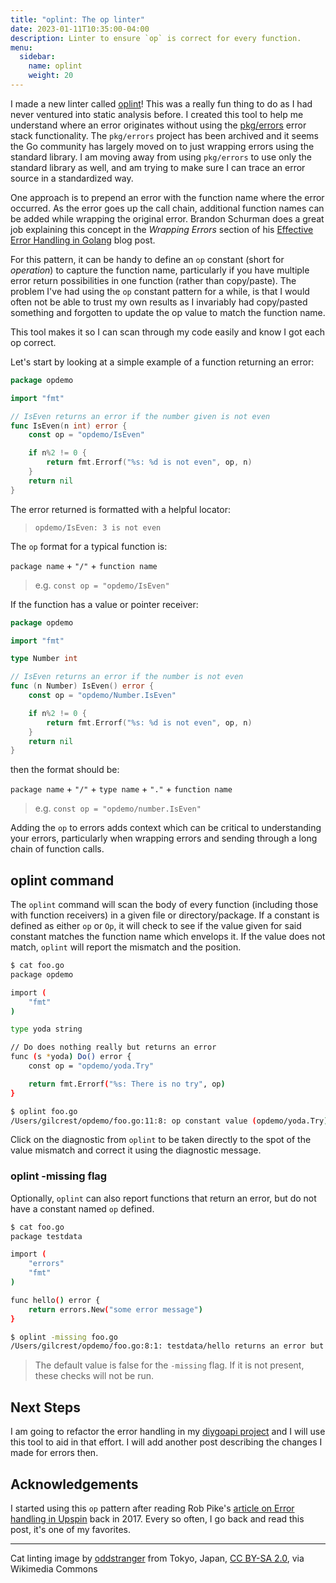 ```yaml
---
title: "oplint: The op linter"
date: 2023-01-11T10:35:00-04:00
description: Linter to ensure `op` is correct for every function.
menu:
  sidebar:
    name: oplint
    weight: 20
---
```


I made a new linter called [oplint](https://github.com/gilcrest/oplint)! This was a really fun thing to do as I had never ventured into static analysis before. I created this tool to help me understand where an error originates without using the [pkg/errors](https://github.com/pkg/errors) error stack functionality. The `pkg/errors` project has been archived and it seems the Go community has largely moved on to just wrapping errors using the standard library. I am moving away from using `pkg/errors` to use only the standard library as well, and am trying to make sure I can trace an error source in a standardized way.

One approach is to prepend an error with the function name where the error occurred. As the error goes up the call chain, additional function names can be added while wrapping the original error. Brandon Schurman does a great job explaining this concept in the *Wrapping Errors* section of his [Effective Error Handling in Golang](https://earthly.dev/blog/golang-errors/) blog post.

For this pattern, it can be handy to define an `op` constant (short for *operation*) to capture the function name, particularly if you have multiple error return possibilities in one function (rather than copy/paste). The problem I've had using the `op` constant pattern for a while, is that I would often not be able to trust my own results as I invariably had copy/pasted something and forgotten to update the op value to match the function name.

This tool makes it so I can scan through my code easily and know I got each op correct.

Let's start by looking at a simple example of a function returning an error:

```go
package opdemo

import "fmt"

// IsEven returns an error if the number given is not even
func IsEven(n int) error {
    const op = "opdemo/IsEven"

    if n%2 != 0 {
        return fmt.Errorf("%s: %d is not even", op, n)
    }
    return nil
}
```

The error returned is formatted with a helpful locator:
> `opdemo/IsEven: 3 is not even`

The `op` format for a typical function is:

`package name` + `"/"` + `function name`
> e.g. `const op = "opdemo/IsEven"`

If the function has a value or pointer receiver:

```go
package opdemo

import "fmt"

type Number int

// IsEven returns an error if the number is not even
func (n Number) IsEven() error {
    const op = "opdemo/Number.IsEven"

    if n%2 != 0 {
        return fmt.Errorf("%s: %d is not even", op, n)
    }
    return nil
}
```

then the format should be:

`package name` + `"/"` + `type name` + `"."` + `function name`
> e.g. `const op = "opdemo/number.IsEven"`

Adding the `op` to errors adds context which can be critical to understanding your errors, particularly when wrapping errors and sending through a long chain of function calls.

## oplint command

The `oplint` command will scan the body of every function (including those with function receivers) in a given file or directory/package. If a constant is defined as either `op` or `Op`, it will check to see if the value given for said constant matches the function name which envelops it. If the value does not match, `oplint` will report the mismatch and the position.

```sh
$ cat foo.go
package opdemo

import (
    "fmt"
)

type yoda string

// Do does nothing really but returns an error
func (s *yoda) Do() error {
    const op = "opdemo/yoda.Try"

    return fmt.Errorf("%s: There is no try", op)
}

$ oplint foo.go
/Users/gilcrest/opdemo/foo.go:11:8: op constant value (opdemo/yoda.Try) does not match function name (opdemo/yoda.Do)
```

Click on the diagnostic from `oplint` to be taken directly to the spot of the value mismatch and correct it using the diagnostic message.

### oplint -missing flag

Optionally, `oplint` can also report functions that return an error, but do not have a constant named `op` defined.

```sh
$ cat foo.go
package testdata

import (
    "errors"
    "fmt"
)

func hello() error {
    return errors.New("some error message")
}

$ oplint -missing foo.go
/Users/gilcrest/opdemo/foo.go:8:1: testdata/hello returns an error but does not define an op constant
```

> The default value is false for the `-missing` flag. If it is not present, these checks will not be run.

## Next Steps

I am going to refactor the error handling in my [diygoapi project](https://github.com/gilcrest/diygoapi) and I will use this tool to aid in that effort. I will add another post describing the changes I made for errors then.

## Acknowledgements

I started using this `op` pattern after reading Rob Pike's [article on Error handling in Upspin](https://commandcenter.blogspot.com/2017/12/error-handling-in-upspin.html) back in 2017. Every so often, I go back and read this post, it's one of my favorites.

-----

Cat linting image by [oddstranger](https://www.flickr.com/people/49863366@N02) from Tokyo, Japan, [CC BY-SA 2.0](https://creativecommons.org/licenses/by-sa/2.0), via Wikimedia Commons
